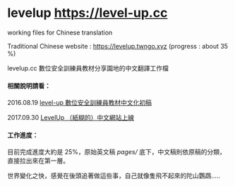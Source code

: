 # levelup https://level-up.cc 
working files for Chinese  translation

Traditional Chinese website : https://levelup.twngo.xyz (progress : about 35 %)

levelup.cc 數位安全訓練員教材分享園地的中文翻譯工作檔

#### 相關說明請看：
2016.08.19 [level-up 數位安全訓練員教材中文化初稿](http://self.jxtsai.info/2016/08/level-up.html)

2017.09.30 [LevelUp （紙糊的）中文網站上線](https://blog.jxtsai.info/2017/09/30/levelup/)

#### 工作進度：
目前完成進度大約是 25%，原始英文稿 _pages/_ 底下，中文稿則依原稿的分類，直接拉出來在第一層。

世界變化之快，感覺在後頭追著做這些事，自己就像隻飛不起來的陀山鸚鵡..... 
